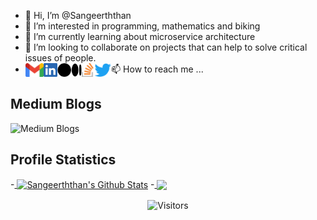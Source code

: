 - 👋 Hi, I’m @Sangeerththan
- 👀 I’m interested in programming, mathematics and biking
- 🌱 I’m currently learning about microservice architecture
- 💞️ I’m looking to collaborate on projects that can help to solve critical issues of people.
- 📫 How to reach me ...
[<img align="left" alt="Sangeerththan" height="22px" src="./icons/Gmail.png" />](mailto:sangeerththan.15@cse.mrt.ac.lk)
[<img align="left" alt="Sangeerththan" height="22px" src="./icons/LinkedIn.png" />](https://www.linkedin.com/in/sangeerththanbalachandran/)
[<img align="left" alt="Sangeerththan" height="22px" src="./icons/Medium.png" />](https://www.linkedin.com/in/sangeerththanbalachandran/)
[<img align="left" alt="Sangeerththan" height="22px" src="./icons/StackOverflow.png" />](https://stackoverflow.com/users/9538584/sangeerththan-b)
[<img align="left" alt="Sangeerththan" height="22px" src="./icons/Twitter.png" />](https://twitter.com/sangeerth20)

## Medium Blogs
![Medium Blogs](https://github-readme-medium-card.vercel.app/getMediumBlogs?username=sangeerththanbalachandran&limit=3&theme=tokyonight)


## Profile Statistics

-<a href="https://github-readme-stats.vercel.app/api?username=Sangeerththan&show_icons=true&hide_border=true&count_private=true&include_all_commits=true&theme=radical">
<img align="center" alt="Sangeerththan's Github Stats" src="https://github-readme-stats.vercel.app/api?username=Sangeerththan&show_icons=true&hide_border=true&count_private=true&include_all_commits=true&theme=radical" /></a>
-<a href="https://github-readme-stats.vercel.app/api/top-langs/?username=Sangeerththan&layout=compact&theme=radical">
  <img align="center" src="https://github-readme-stats.vercel.app/api/top-langs/?username=Sangeerththan&layout=compact&theme=radical" />
</a>

<p align=center>                           
  <img align=center  src="https://visitor-badge.laobi.icu/badge?page_id=sangeerththan" alt="Visitors">                     
</p>